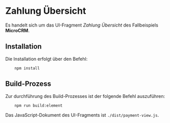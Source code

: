 # Zahlung Übersicht

Es handelt sich um das UI-Fragment *Zahlung Übersicht* des Fallbeispiels **MicroCRM**.

## Installation

Die Installation erfolgt über den Befehl: 

```
	npm install
```

## Build-Prozess

Zur durchführung des Build-Prozesses ist der folgende Befehl auszuführen:

```
	npm run build:element
```

Das JavaScript-Dokument des UI-Fragments ist ``./dist/payment-view.js``.

